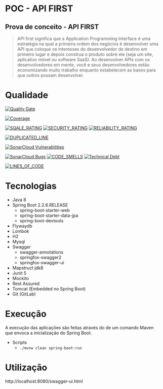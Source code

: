 # POC - API FIRST

## Prova de conceito - API FIRST

> API first significa que a Application Programming Interface  é uma estratégia na qual a primeira ordem dos negócios é desenvolver uma API que coloque os interesses do desenvolvedor de destino em primeiro lugar e depois construa o produto sobre ele (seja um site, aplicativo móvel ou software SaaS). Ao desenvolver APIs com os desenvolvedores em mente, você e seus desenvolvedores estão economizando muito trabalho enquanto estabelecem as bases para que outros possam desenvolver.

# Qualidade

[![Quality Gate](https://sonarcloud.io/api/project_badges/measure?project=pocs8_poc-api-first&metric=alert_status)](https://sonarcloud.io/dashboard?id=pocs8_poc-api-first)

[![Coverage](https://sonarcloud.io/api/project_badges/measure?project=pocs8_poc-api-first&metric=coverage)](https://sonarcloud.io/component_measures?id=pocs8_poc-api-first&metric=coverage&view=list)

[![SQALE_RATING](https://sonarcloud.io/api/project_badges/measure?project=pocs8_poc-api-first&metric=sqale_rating&template=FLAT)](https://sonarcloud.io/component_measures?id=pocs8_poc-api-first&metric=sqale_rating&view=list)
[![SECURITY_RATING](https://sonarcloud.io/api/project_badges/measure?project=pocs8_poc-api-first&metric=security_rating&template=FLAT)](https://sonarcloud.io/component_measures?id=pocs8_poc-api-first&metric=security_rating)
[![RELIABILITY_RATING](https://sonarcloud.io/api/project_badges/measure?project=pocs8_poc-api-first&metric=reliability_rating&template=FLAT)](https://sonarcloud.io/component_measures?id=pocs8_poc-api-first&metric=reliability_rating)

[![DUPLICATED_LINE](https://sonarcloud.io/api/project_badges/measure?project=pocs8_poc-api-first&metric=duplicated_lines_density&template=FLAT)](https://sonarcloud.io/component_measures?id=pocs8_poc-api-first&metric=duplicated_lines&view=list)

[![SonarCloud Vulnerabilities](https://sonarcloud.io/api/project_badges/measure?project=pocs8_poc-api-first&metric=vulnerabilities)](https://sonarcloud.io/project/issues?id=pocs8_poc-api-first&resolved=false&types=VULNERABILITY)

[![SonarCloud Bugs](https://sonarcloud.io/api/project_badges/measure?project=pocs8_poc-api-first&metric=bugs)](https://sonarcloud.io/project/issues?id=pocs8_poc-api-first&resolved=false&types=BUG)
[![CODE_SMELLS](https://sonarcloud.io/api/project_badges/measure?project=pocs8_poc-api-first&metric=code_smells&template=FLAT)](https://sonarcloud.io/project/issues?id=pocs8_poc-api-first&resolved=false&types=CODE_SMELL)
[![Technical Debt](https://sonarcloud.io/api/project_badges/measure?project=pocs8_poc-api-first&metric=sqale_index&template=FLAT)](https://sonarcloud.io/component_measures?id=pocs8_poc-api-first&metric=sqale_index&view=list)

[![LINES_OF_CODE](https://sonarcloud.io/api/project_badges/measure?project=pocs8_poc-api-first&metric=ncloc&template=FLAT)](https://sonarcloud.io/component_measures?id=pocs8_poc-api-first&metric=ncloc)
# Tecnologias
- Java 8
- Spring Boot 2.2.6.RELEASE
    - spring-boot-starter-web
    - spring-boot-starter-data-jpa
    - spring-boot-devtools
- Flywaydb
- Lombok
- H2
- Mysql
- Swagger
    - swagger-annotations
    - springfox-swagger2
    - springfox-swagger-ui
- Mapstruct jdk8
- Junit 5
- Mockito
- Rest Assured
- Tomcat (Embedded no Spring Boot)
- Git (GitLab)

# Execução

A execução das aplicações são feitas através do de um comando Maven que envoca a inicialização do Spring Boot.

- Scripts
    - ```./mvnw clean spring-boot:run```
    
# Utilização

http://localhost:8080/swagger-ui.html


